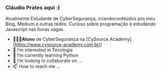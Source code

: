 ### Cláudio Prates aqui :)
Atualmente Estudante de CyberSegurança, criandoconteúdos pro meu Blog, Medium e outras redes. Curioso sobre programação e estudando Javascript nas horas vagas.

- 👨🏻‍💻**Aluno** de CyberSegurança na [CySource Academy] (https://www.cysource-academy.com.br/)
- 👀 I’m interested in Tecnlogia
- 🌱 I’m currently learning Python
- 💞️ I’m looking to collaborate on ...
- 📫 How to reach me ...

<!---
Claudio-Prates/Claudio-Prates is a ✨ special ✨ repository because its `README.md` (this file) appears on your GitHub profile.
You can click the Preview link to take a look at your changes.
--->
